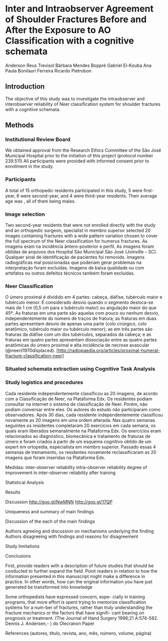 # Inter and Intraobserver Agreement of Shoulder Fractures Before and After the Exposure to AO Classification with a cognitive schemata


Anderson Reus Trevisol
Bárbara Mendes Boppré
Gabriel El-Kouba
Ana Paula Bonilauri Ferreira
Ricardo Pietrobon

## Introduction





The objective of this study was to investigate the intraobserver and interobserver reliability of Neer classification system for shoulder fractures with a cognitive schemata.


## Methods

### Institutional Review Board

We obtained approval from the Research Ethics Committee of the São José Municipal Hospital prior to the initiation of this project (protocol number 239.511) All participants were provided with informed consent prior to enrollment in the study.

### Participants
A total of 15 orthopedic residents participated in this study, 5 were first-year, 6 were second-year, and 4 were third-year residents. Their average age was <!-- number -->, all of them being males.

### Image selection
Two second-year residents that were not enrolled directly with the study and an orthopedic surgeon, specialist in membro superior selected 20 images containing fractures with a wide pattern variation chosen to cover the full spectrum of the Neer classification for humerus fractures. As imagens eram na incidência ântero-posterior e perfil. As imagens foram obtidas de arquivos dos Hospital São Municipal São José (Joinville – SC). Qualquer sinal de identificação de pacientes foi removido. Imagens radiográficas mal posicionadas que poderiam gerar problemas na interpretação foram excluídas. Imagens de baixa qualidade ou com artefatos ou outros defeitos técnicos também foram excluídas.

### Neer Classification
O úmero proximal é dividido em 4 partes: cabeça, diáfise, tubérculo maior e tubérculo menor. É considerado desvio quando o segmento desloca-se mais de 1 cm (0,5 cm para o tubérculo maior) ou angulação maior do que 45º. As fraturas em uma parte são aquelas com pouco ou nenhum desvio, independentemente do número de traços de fratura; as fraturas em duas partes apresentam desvio de apenas uma parte (colo cirúrgico, colo anatômico, tubérculo maior ou tubérculo menor); as em três partes são fraturas da diáfise com um dos tubérculos, separados da cabeça; e as fraturas em quatro partes apresentam dissociação entre as quatro partes anatômicas do úmero proximal e alta incidência de necrose avascular (@neerii1970displaced). [http://radiopaedia.org/articles/proximal-humeral-fracture-classification-neer]

### Situated schemata extraction using Cognitive Task Analysis

### Study logistics and procedures
Cada residente independentemente classificou as 20 imagens, de acordo com a Classificação de Neer, na Plataforma Edx. Os residentes podiam consultar na internet o sistema de classificação de Neer. Porém, não podiam conversar entre eles. Os autores do estudo não participaram como observadores.
Após 30 dias, cada residente independentemente classificou novamente as 20 imagens em uma ordem alterada. 
Nas quatro semanas seguintes os residentes completaram 20 exercícios em cada semana, os quais eram liberados semanalmente na Plataforma Edx. Os exercícios eram relacionados ao diagnóstico, biomecânica e tratamento de fraturas de úmero e foram criados à partir de um esquema cognitivo obtido de um expert em ortopedia, especialista em membro superior. Passado essas 4 semanas de treinamento, os residentes novamente reclassificaram as 20 imagens que foram inseridas na Plataforma Edx.


Medidas:
inter-observer reliability
intra-observer reliability
degree of improvement in inter-observer reliability after training
 
   
 Statistical Analysis

Results

Discussion
http://goo.gl/NwMNN
http://goo.gl/17QP

Uniqueness and summary of main findings


Discussion of the each of the main findings

Authors agreeing and discussion on mechanisms underlying the finding
Authors disagreeing with findings and reasons for disagreement


Study limitations



Conclusions

First, provide readers with a description of future studies that should be conducted to further expand the field.
Point readers in relation to how the information presented in this manuscript might make a difference in practice.  In other words, how can the original information you have just generated be transformed into knowledge

                        
Some orthopedists have expressed concern, espe- cially in training programs, that more effort is spent trying to memorize classification systems for a num-ber of fractures, rather than truly understanding the fracture mechanics or the factors that have signifi- cant bearing on prognosis or treatment.  (The Journal of Hand Surgery 1996;21 A:574-582. Dennis J. Andersen,- ) do Olecranon Paper


References
(autores, título, revista, ano, mês, número, volume, página)
